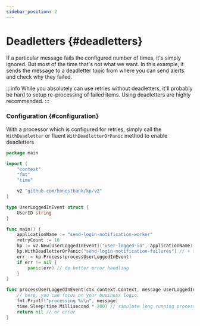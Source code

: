 ```yaml
---
sidebar_position: 2
---
```


# Deadletters {#deadletters}
If a particular message fails the configured number of times, it's simply ignored. But most of the time that's not what we want. In this example, it sends the message to a deadletter topic from where you can send alerts and check why they failed.

:::info
While you absolutely can use retries without deadletters, it'll probably be hard to setup re-processing of failed items. Using deadletters are highly recommended.
:::

### Configuration {#configuration}

With a processor which is configured for retries, simply call the `WithDeadletter` or fluent `WithDeadletterOrPanic` method to enable deadletters

```go
package main

import (
	"context"
	"fmt"
	"time"

	v2 "github.com/honestbank/kp/v2"
)

type UserLoggedInEvent struct {
	UserID string
}

func main() {
	applicationName := "send-login-notification-worker"
	retryCount := 10
	kp := v2.New[UserLoggedInEvent]("user-logged-in", applicationName).WithRetryOrPanic("send-login-notification-retries", retryCount)
	kp.WithDeadletterOrPanic("send-login-notification-failures") // + this line sends messages to deadletter topic after retry has exhausted it's limits
	err := kp.Process(processUserLoggedInEvent)
	if err != nil {
		panic(err) // do better error handling
	}
}

func processUserLoggedInEvent(ctx context.Context, message UserLoggedInEvent) error {
	// here, you can focus on your business logic.
	fmt.Printf("processing %v\n", message)
	time.Sleep(time.Millisecond * 200) // simulate long running process
	return nil // or error
}
```
